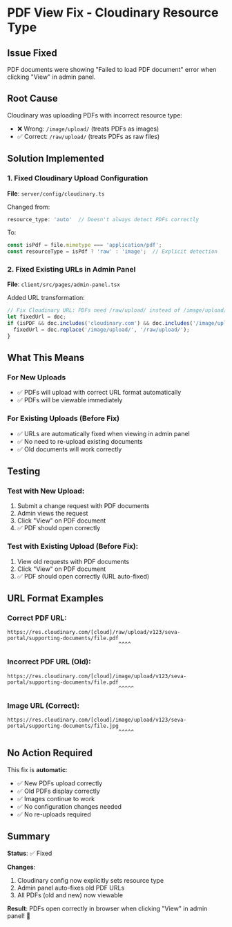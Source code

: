 # PDF View Fix - Cloudinary Resource Type

## Issue Fixed
PDF documents were showing "Failed to load PDF document" error when clicking "View" in admin panel.

## Root Cause
Cloudinary was uploading PDFs with incorrect resource type:
- ❌ Wrong: `/image/upload/` (treats PDFs as images)
- ✅ Correct: `/raw/upload/` (treats PDFs as raw files)

## Solution Implemented

### 1. Fixed Cloudinary Upload Configuration
**File**: `server/config/cloudinary.ts`

Changed from:
```typescript
resource_type: 'auto'  // Doesn't always detect PDFs correctly
```

To:
```typescript
const isPdf = file.mimetype === 'application/pdf';
const resourceType = isPdf ? 'raw' : 'image';  // Explicit detection
```

### 2. Fixed Existing URLs in Admin Panel
**File**: `client/src/pages/admin-panel.tsx`

Added URL transformation:
```typescript
// Fix Cloudinary URL: PDFs need /raw/upload/ instead of /image/upload/
let fixedUrl = doc;
if (isPDF && doc.includes('cloudinary.com') && doc.includes('/image/upload/')) {
  fixedUrl = doc.replace('/image/upload/', '/raw/upload/');
}
```

## What This Means

### For New Uploads
- ✅ PDFs will upload with correct URL format automatically
- ✅ PDFs will be viewable immediately

### For Existing Uploads (Before Fix)
- ✅ URLs are automatically fixed when viewing in admin panel
- ✅ No need to re-upload existing documents
- ✅ Old documents will work correctly

## Testing

### Test with New Upload:
1. Submit a change request with PDF documents
2. Admin views the request
3. Click "View" on PDF document
4. ✅ PDF should open correctly

### Test with Existing Upload (Before Fix):
1. View old requests with PDF documents
2. Click "View" on PDF document
3. ✅ PDF should open correctly (URL auto-fixed)

## URL Format Examples

### Correct PDF URL:
```
https://res.cloudinary.com/[cloud]/raw/upload/v123/seva-portal/supporting-documents/file.pdf
                                    ^^^^
```

### Incorrect PDF URL (Old):
```
https://res.cloudinary.com/[cloud]/image/upload/v123/seva-portal/supporting-documents/file.pdf
                                    ^^^^^
```

### Image URL (Correct):
```
https://res.cloudinary.com/[cloud]/image/upload/v123/seva-portal/supporting-documents/file.jpg
                                    ^^^^^
```

## No Action Required

This fix is **automatic**:
- ✅ New PDFs upload correctly
- ✅ Old PDFs display correctly
- ✅ Images continue to work
- ✅ No configuration changes needed
- ✅ No re-uploads required

## Summary

**Status**: ✅ Fixed

**Changes**:
1. Cloudinary config now explicitly sets resource type
2. Admin panel auto-fixes old PDF URLs
3. All PDFs (old and new) now viewable

**Result**: PDFs open correctly in browser when clicking "View" in admin panel! 🎉
